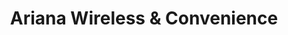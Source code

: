 ---
title: "Ariana Wireless & Convenience"
url: /surrey/ariana-wireless-and-convenience/
shop: computer
---